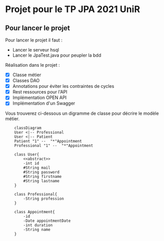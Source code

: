# Projet pour le TP JPA 2021 UniR

## Pour lancer le projet

Pour lancer le projet il faut : 
- Lancer le serveur hsql
- Lancer le JpaTest.java pour peupler la bdd

Réalisation dans le projet :
- [x] Classe métier
- [x] Classes DAO
- [x] Annotations pour éviter les contraintes de cycles
- [x] Rest ressources pour l'API
- [x] Implémentation OPEN API
- [x] Implémentation d'un Swagger

Vous trouverez ci-dessous un digramme de classe pour décrire le modèle métier.

```mermaid
    classDiagram
    User <|-- Professional
    User <|-- Patient
    Patient "1" --  "*"Appointment
    Professional "1" --  "*"Appointment
    
    class User{
        <<abstract>>
        -int id
        #String mail
        #String password
        #String firstname
        #String lastname
    }
    
    class Professional{
        -String profession
    }
    
    class Appointment{
        -id
        -Date appointmentDate
        -int duration
        -String name
    }
```


